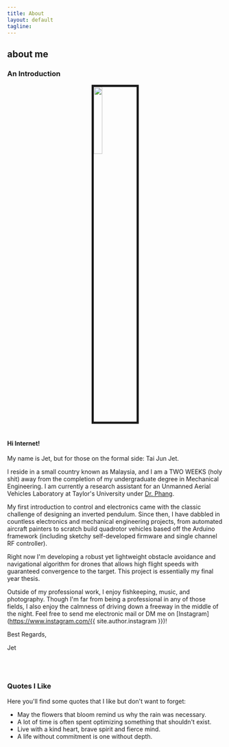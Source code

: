 ```yaml
---
title: About
layout: default
tagline:
---
```


<div>
  <h2 class="page-header-brief">about me</h2>
  <div class="line-sep"></div>
</div>

### An Introduction

<img src="{{ site.BASE_PATH }}/assets/img/myface.jpg" width="20%" style="display:block;margin:0 auto;border-style:solid;border-width: 5px">
<br>

#### Hi Internet!

My name is Jet, but for those on the formal side: Tai Jun Jet.

I reside in a small country known as Malaysia, and I am a TWO WEEKS (holy shit) away from the completion of my undergraduate degree in Mechanical Engineering. I am currently a research assistant for an Unmanned Aerial Vehicles Laboratory at Taylor's University under [Dr. Phang](http://phangsweeking.com/).


My first introduction to control and electronics came with the classic challenge of designing an inverted pendulum. Since then, I have dabbled in countless electronics and mechanical engineering projects, from automated aircraft painters to scratch build quadrotor vehicles based off the Arduino framework (including sketchy self-developed firmware and single channel RF controller).


Right now I'm developing a robust yet lightweight obstacle avoidance and navigational algorithm for drones that allows high flight speeds with guaranteed convergence to the target. This project is essentially my final year thesis.


Outside of my professional work, I enjoy fishkeeping, music, and photography. Though I'm far from being a professional in any of those fields, I also enjoy the calmness of driving down a freeway in the middle of the night. Feel free to send me electronic mail or DM me on [Instagram](https://www.instagram.com/{{ site.author.instagram }})!

Best Regards,

Jet


<br><br>
### Quotes I Like

Here you'll find some quotes that I like but don't want to forget: 
- May the flowers that bloom remind us why the rain was necessary.
- A lot of time is often spent optimizing something that shouldn't exist.
- Live with a kind heart, brave spirit and fierce mind.
- A life without commitment is one without depth.



